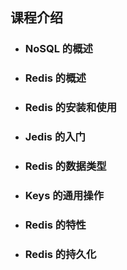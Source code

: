 ## 课程介绍

- ### NoSQL 的概述

- ### Redis 的概述

- ### Redis 的安装和使用

- ### Jedis 的入门

- ### Redis 的数据类型

- ### Keys 的通用操作

- ### Redis 的特性

- ### Redis 的持久化

